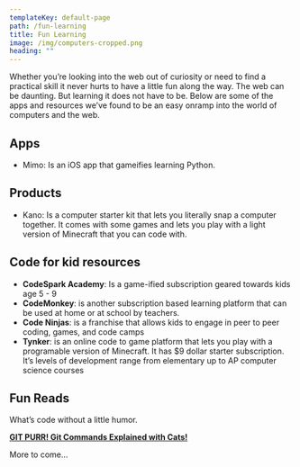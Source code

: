 ```yaml
---
templateKey: default-page
path: /fun-learning
title: Fun Learning
image: /img/computers-cropped.png
heading: ""
---
```

Whether you’re looking into the web out of curiosity or need to find a practical skill it never hurts to have a little fun along the way. The web can be daunting. But learning it does not have to be. Below are some of the apps and resources we’ve found to be an easy onramp into the world of computers and the web.

## Apps

* Mimo: Is an iOS app that gameifies learning Python.

## Products

* Kano: Is a computer starter kit that lets you literally snap a computer together. It comes with some games and lets you play with a light version of Minecraft that you can code with.

## Code for kid resources

* **CodeSpark Academy**: Is a game-ified subscription geared towards kids age 5 - 9
* **CodeMonkey**: is another subscription based learning platform that can be used at home or at school by teachers.
* **Code Ninjas**: is a franchise that allows kids to engage in peer to peer coding, games, and code camps
* **Tynker**: is an online code to game platform that lets you play with a programable version of Minecraft. It has $9 dollar starter subscription. It’s levels of development range from elementary up to AP computer science courses

## Fun Reads

What’s code without a little humor.

**[GIT PURR! Git Commands Explained with Cats!](https://girliemac.com/blog/2017/12/26/git-purr/)**

More to come...